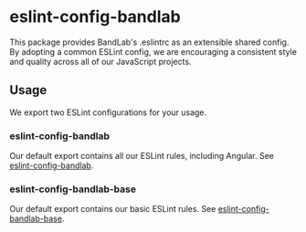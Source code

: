 # eslint-config-bandlab

This package provides BandLab's .eslintrc as an extensible shared config.
By adopting a common ESLint config, we are encouraging a consistent style and quality across all of our JavaScript projects.

## Usage

We export two ESLint configurations for your usage.

### eslint-config-bandlab

Our default export contains all our ESLint rules, including Angular.
See [eslint-config-bandlab](https://npmjs.com/eslint-config-bandlab).

### eslint-config-bandlab-base

Our default export contains our basic ESLint rules.
See [eslint-config-bandlab-base](https://npmjs.com/eslint-config-bandlab-base).
